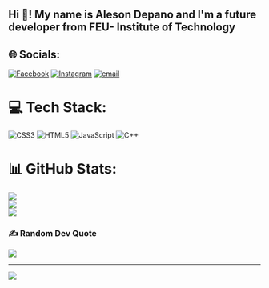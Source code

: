 <h2 align="left">Hi 👋! My name is Aleson Depano and I'm a future developer from FEU- Institute of Technology</h2>



## 🌐 Socials:
[![Facebook](https://img.shields.io/badge/Facebook-%231877F2.svg?logo=Facebook&logoColor=white)](https://facebook.com/aleson.depano.31) [![Instagram](https://img.shields.io/badge/Instagram-%23E4405F.svg?logo=Instagram&logoColor=white)](https://instagram.com/alesondepano) [![email](https://img.shields.io/badge/Email-D14836?logo=gmail&logoColor=white)](mailto:alesondepano@gmail.com) 

# 💻 Tech Stack:
![CSS3](https://img.shields.io/badge/css3-%231572B6.svg?style=for-the-badge&logo=css3&logoColor=white) ![HTML5](https://img.shields.io/badge/html5-%23E34F26.svg?style=for-the-badge&logo=html5&logoColor=white) ![JavaScript](https://img.shields.io/badge/javascript-%23323330.svg?style=for-the-badge&logo=javascript&logoColor=%23F7DF1E) ![C++](https://img.shields.io/badge/c++-%2300599C.svg?style=for-the-badge&logo=c%2B%2B&logoColor=white)
# 📊 GitHub Stats:
![](https://github-readme-stats.vercel.app/api?username=alesondepano&theme=dark&hide_border=false&include_all_commits=true&count_private=true)<br/>
![](https://nirzak-streak-stats.vercel.app/?user=alesondepano&theme=dark&hide_border=false)<br/>
![](https://github-readme-stats.vercel.app/api/top-langs/?username=alesondepano&theme=dark&hide_border=false&include_all_commits=true&count_private=true&layout=compact)

### ✍️ Random Dev Quote
![](https://quotes-github-readme.vercel.app/api?type=horizontal&theme=radical)

---
[![](https://visitcount.itsvg.in/api?id=alesondepano&icon=0&color=0)](https://visitcount.itsvg.in)

<!-- Proudly created with GPRM ( https://gprm.itsvg.in ) -->

